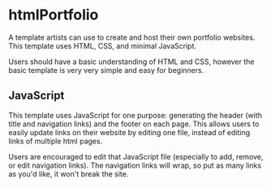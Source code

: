 # htmlPortfolio

A template artists can use to create and host their own portfolio websites. This template uses HTML, CSS, and minimal JavaScript.

Users should have a basic understanding of HTML and CSS, however the basic template is very very simple and easy for beginners.

## JavaScript

This template uses JavaScript for one purpose: generating the header (with title and navigation links) and the footer on each page. This allows users to easily update links on their website by editing one file, instead of editing links of multiple html pages.

Users are encouraged to edit that JavaScript file (especially to add, remove, or edit navigation links). The navigation links will wrap, so put as many links as you'd like, it won't break the site.

